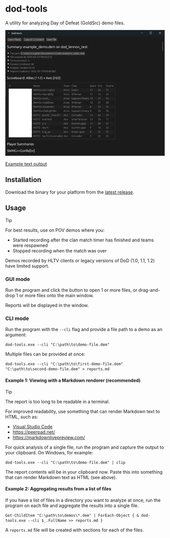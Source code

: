 # dod-tools

A utility for analyzing Day of Defeat (GoldSrc) demo files.

![](./assets/gui.png)

[Example text output](assets/example_report.md)

## Installation

Download the binary for your platform from the [latest release](https://github.com/cgdangelo/dod-tools/releases/latest).

## Usage

> [!TIP]
>
> For best results, use on POV demos where you:
>
> - Started recording after the clan match timer has finished and teams were respawned
> - Stopped recording when the match was over
>
> Demos recorded by HLTV clients or legacy versions of DoD (1.0, 1.1, 1.2) have limited support.

### GUI mode

Run the program and click the button to open 1 or more files, or drag-and-drop 1 or more files onto the main window.

Reports will be displayed in the window.

### CLI mode

Run the program with the `--cli` flag and provide a file path to a demo as an argument:

```text
dod-tools.exe --cli "C:\path\to\demo-file.dem"
```

Multiple files can be provided at once:

```text
dod-tools.exe --cli "C:\path\to\first-demo-file.dem" "C:\path\to\second-demo-file.dem" > reports.md
```

#### Example 1: Viewing with a Markdown renderer (recommended)

> [!TIP]
>
> The report is too long to be readable in a terminal.
>
> For improved readability, use something that can render Markdown text to HTML, such as:
>
> - [Visual Studio Code](https://code.visualstudio.com/docs/languages/markdown)
> - https://peerpad.net/
> - https://markdownlivepreview.com/

For quick analysis of a single file, run the program and capture the output to your clipboard. On Windows, for example:

```text
dod-tools.exe --cli "C:\path\to\demo-file.dem" | clip
```

The report contents will be in your clipboard now. Paste this into something that can render Markdown text as HTML (see
above).

#### Example 2: Aggregating results from a list of files

If you have a list of files in a directory you want to analyze at once, run the program on each file and aggregate the
results into a single file.

```text
Get-ChildItem "C:\path\to\demos\*.dem" | ForEach-Object { & dod-tools.exe --cli $_.FullName >> reports.md }
```

A `reports.md` file will be created with sections for each of the files.
